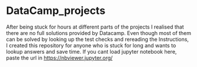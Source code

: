 # DataCamp_projects
After being stuck for hours at different parts of the projects I realised that there are no full solutions provided by Datacamp.
Even though most of them can be solved by looking up the test checks and rereading the Instructions, I created this repository for anyone who is stuck for long and wants to lookup answers and save time. 
If you cant load jupyter notebook here, paste the url in https://nbviewer.jupyter.org/
